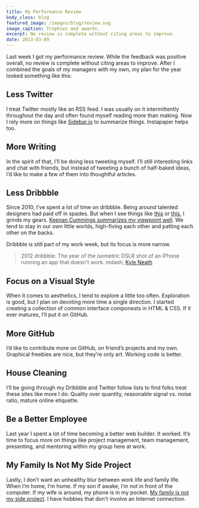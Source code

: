 ```yaml
---
title: My Performance Review
body_class: blog
featured_image: /images/blog/review.svg
image_caption: Trophies and awards.
excerpt: No review is complete without citing areas to improve.
date: 2013-03-09
---
```


Last week I got my performance review. While the feedback was positive overall, no review is complete without citing areas to improve. After I combined the goals of my managers with my own, my plan for the year looked something like this:

## Less Twitter
I treat Twitter mostly like an RSS feed. I was usually on it intermittently throughout the day and often found myself reading more than making. Now I rely more on things like [Sidebar.io](http://sidebar.io) to summarize things. Instapaper helps too.

## More Writing
In the spirit of that, I’ll be doing less tweeting myself. I’ll still interesting links and chat with friends, but instead of tweeting a bunch of half-baked ideas, I’d like to make a few of them into thoughtful articles.

## Less Dribbble
Since 2010, I’ve spent a lot of time on dribbble. Being around talented designers had paid off in spades. But when I see things like [this](http://dribbble.com/search?q=workspace) or [this](http://dribbble.com/search?q=blur+background), I grinds my gears. [Keenan Cummings summarizes my viewpoint well](http://blog.keenancummings.com/post/42506303821/sweet-textures-bro "Sweet textures bro"). We tend to stay in our own little worlds, high-fiving each other and patting each other on the backs.

Dribbble is still part of my work week, but its focus is more narrow.

> 2012 dribbble: The year of the isometric DSLR shot of an iPhone running an app that doesn't work. mdash; [Kyle Neath](https://twitter.com/kneath/)

## Focus on a Visual Style
When it comes to aesthetics, I tend to explore a little too often. Exploration is good, but I plan on devoting more time a single direction. I started creating a collection of common interface componests in HTML & CSS. If it ever matures, I’ll put it on GitHub.

## More GitHub
I’d like to contribute more on GitHub, on friend’s projects and my own. Graphical freebies are nice, but they’re only art. Working code is better.

## House Cleaning
I’ll be going through my Dribbble and Twitter follow lists to find folks treat these sites like more I do: Quality over quantity, reasonable signal vs. noise ratio, mature online etiquette.

## Be a Better Employee
Last year I spent a lot of time becoming a better web builder. It worked. It’s time to focus more on things like project management, team management, presenting, and mentoring within my group here at work.

## My Family Is Not My Side Project
Lastly, I don’t want an unhealthy blur between work life and family life. When I’m home, I’m home. If my son if awake, I’m not in front of the computer. If my wife is around, my phone is in my pocket. [My family is not my side project](http://chrisbowler.com/journal/overcoming-project-guilt "Overcoming Project Guilt"). I have hobbies that don't involve an Internet connection.
